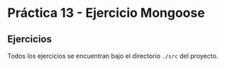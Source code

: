 # Práctica 13 - Ejercicio Mongoose
## Ejercicios
Todos los ejercicios se encuentran bajo el directorio `./src` del proyecto.
